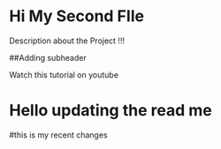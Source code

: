 # Hi My Second  FIle


Description about the Project !!!


##Adding  subheader

Watch this tutorial on youtube

# Hello updating the read me
#this is my recent changes